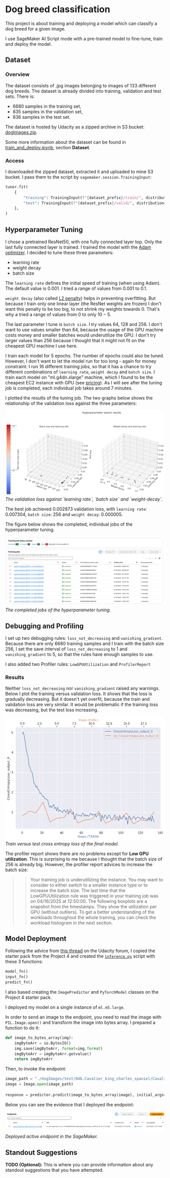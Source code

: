 # Dog breed classification

This project is about training and deploying a model which can classify a dog breed for a given image.

I use SageMaker AI Script mode with a pre-trained model to fine-tune, train and deploy the model.

[//]: # (## Project Set Up and Installation)
[//]: # (**OPTIONAL:** If your project has any special installation steps, this is where you should put it. To turn this project into a professional portfolio project, you are encouraged to make your `README` detailed and self-explanatory. For instance, here you could explain how to set up your project in AWS and provide helpful screenshots of the process.)

## Dataset

### Overview
The dataset consists of .jpg images belonging to images of 133 different dog breeds.
The dataset is already divided into training, validation and test sets.
There is:
* 6680 samples in the training set,
* 835 samples in the validation set,
* 836 samples in the test set.

The dataset is hosted by Udacity as a zipped archive in S3 bucket:
[dogImages.zip](https://s3-us-west-1.amazonaws.com/udacity-aind/dog-project/dogImages.zip).

Some more information about the dataset can be found in 
[train_and_deploy.ipynb](train_and_deploy.ipynb), section **Dataset**.

### Access
I downloaded the zipped dataset, extracted it and uploaded to mine S3 bucket.
I pass them to the script by `sagemaker.session.TrainingInput`:
```python
tuner.fit(
    {
        "training": TrainingInput(f"{dataset_prefix}/train/", distribution="FullyReplicated"),
        "test": TrainingInput(f"{dataset_prefix}/valid/", distribution="FullyReplicated"),
    },
)
```

## Hyperparameter Tuning

I chose a pretrained ResNet50, with one fully connected layer top. Only the last fully connected layer is trained.
I trained the model with the [Adam optimizer](https://pytorch.org/docs/stable/generated/torch.optim.Adam.html).
I decided to tune these three parameters:
* learning rate
* weight decay
* batch size

The `learning rate` defines the initial speed of training (when using Adam).
The default value  is 0.001. I tried a range of values from 0.001 to 0.1. 

`weight decay` (also called [L2 penalty](https://en.wikipedia.org/wiki/Regularization_(mathematics)))
helps in preventing overfitting.
But because I train only one linear layer (the ResNet weights are frozen) I don't want this penalty to be too big,
to not shrink my weights towards 0. That's why a tried a range of values from 0 to only $10-5$.

The last parameter I tune is `batch size`.
I try values 64, 128 and 256. 
I don't want to use values smaller than 64, because the usage of the GPU machine costs money
and smaller batches would underutilize the GPU. 
I don't try larger values than 256 because I thought that it might not fit on the cheapest GPU machine I use here.

I train each model for 5 epochs.
The number of epochs could also be tuned.
However, I don't want to let the model run for too long - again for money constraint. 
I run 16 different training jobs, so that it has a chance to try different combinations of 
`learning rate`, `weight decay` and `batch size`.
I train each model on "ml.g4dn.xlarge" machine, which I found to be the cheapest EC2 instance with GPU 
(see [pricing](https://aws.amazon.com/sagemaker-ai/pricing/)).
As I will see after the tuning job is completed, each individual job takes around 7 minutes.

I plotted the results of the tuning job.
The two graphs below shows the relationship of the validation loss against
the three parameters:

<td align="center">
  <img src="images/results/hyperparameter_tuning_results.png" ><br>
  <em>
    The validation loss against `learning rate`, `batch size` and `weight-decay`. 
  </em>
</td>

The best job achieved 0.002873 validation loss, with 
`learning rate`: 0.007304, `batch size`: 256 and `weight decay`: 0.000005.

The figure below shows the completed, individual jobs of the hyperparameter tuning.

<td align="center">
  <img src="images/results/hyperparameter_tuning_job.png" ><br>
  <em>
    The completed jobs of the hyperparameter tuning.
  </em>
</td>

## Debugging and Profiling
I set up two debugging rules: `loss_not_decreasing` and `vanishing_gradient`. 
Because there are only 6680 training samples and I train with the batch size 256, 
I set the save interval of `loss_not_decreasing` to 1 and `vanishing_gradient` to 5, 
so that the rules have enough samples to use.

I also added two Profiler rules: `LowGPUUtilization` and `ProfilerReport`

### Results
Neither `loss_not_decreasing` nor `vanishing_gradient` raised any warnings. 
Below I plot the training versus validation loss. 
It shows that the loss is gradually decreasing.
But it doesn't yet overfit, because the train and validation loss are very similar.
It would be problematic if the training loss was decreasing, but the test loss increasing.

<td align="center">
  <img src="images/results/train_test_loss.png" ><br>
  <em>Train versus test cross entropy loss of the final model.</em>
</td>

The profiler report shows there are no problems except for **Low GPU utilization**.
This is surprising to me because I thought that the batch size of 256 is already big.
However, the profiler report advices to increase the batch size:
>> Your training job is underutilizing the instance. You may want to consider to either switch to a smaller instance 
> type or to increase the batch size. The last time that the LowGPUUtilization rule was triggered in your training job
> was on 04/16/2025 at 12:50:00. The following boxplots are a snapshot from the timestamps.
> They show the utilization per GPU (without outliers). To get a better understanding of the workloads throughout the
> whole training, you can check the workload histogram in the next section.

## Model Deployment

Following the advice from [this thread](https://knowledge.udacity.com/questions/903805) on the Udacity forum,
I copied the starter pack from the Project 4 and created the [`inference.py`](inference.py) script with these 3 functions:
```python
model_fn()
input_fn()
predict_fn()
```

I also based creating the `ImagePredictor` and `PyTorchModel` classes on the Project 4 starter pack.

I deployed my model on a single instance of `ml.m5.large`.

In order to send an image to the endpoint, you need to read the image with `PIL.Image.open()`
and transform the image into bytes array. 
I prepared a function to do it:
```python
def image_to_bytes_array(img):
    imgByteArr = io.BytesIO()
    img.save(imgByteArr, format=img.format)
    imgByteArr = imgByteArr.getvalue()
    return imgByteArr
```

Then, to invoke the endpoint:
```python
image_path = "./dogImages/test/046.Cavalier_king_charles_spaniel/Cavalier_king_charles_spaniel_03294.jpg"
image = Image.open(image_path)

response = predictor.predict(image_to_bytes_array(image), initial_args={"ContentType": "image/jpeg"})
```

Below you can see the evidence that I deployed the endpoint:
<td align="center">
  <img src="images/results/sagemaker_operating_endpoint.png" ><br>
  <em>Deployed active endpoint in the SageMaker.</em>
</td>

## Standout Suggestions
**TODO (Optional):** This is where you can provide information about any standout suggestions that you have attempted.
